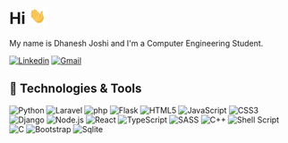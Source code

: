 # Hi <img src="wave.gif" width="30px">
My name is Dhanesh Joshi and I'm a Computer Engineering Student.

[![Linkedin](https://img.shields.io/badge/linkedin-%230077B5.svg?&style=for-the-badge&logo=linkedin&logoColor=white)](www.linkedin.com/in/dhanesh-joshi/) 
[![Gmail](https://img.shields.io/badge/gmail-D14836?&style=for-the-badge&logo=gmail&logoColor=white)](mailto:dhaneshjoshi1234@gmail.com)


## 🔧 Technologies & Tools
![Python](https://img.shields.io/badge/python%20-%2314354C.svg?&style=for-the-badge&logo=python&logoColor=white)
![Laravel](https://img.shields.io/badge/laravel-D14836?&style=for-the-badge&logo=laravel&logoColor=white)
![php](https://img.shields.io/badge/php%20-%231572B6.svg?&style=for-the-badge&logo=php&logoColor=white)
![Flask](https://img.shields.io/badge/flask%20-%23E34F26.svg?&style=for-the-badge&logo=flask&logoColor=white)
![HTML5](https://img.shields.io/badge/html5%20-%23E34F26.svg?&style=for-the-badge&logo=html5&logoColor=white)
![JavaScript](https://img.shields.io/badge/javascript%20-%23323330.svg?&style=for-the-badge&logo=javascript&logoColor=%23F7DF1E)
![CSS3](https://img.shields.io/badge/css3%20-%231572B6.svg?&style=for-the-badge&logo=css3&logoColor=white)
![Django](https://img.shields.io/badge/django%20-%23092E20.svg?&style=for-the-badge&logo=django&logoColor=white)
![Node.js](https://img.shields.io/badge/node.js%20-%2343853D.svg?&style=for-the-badge&logo=node.js&logoColor=white)
![React](https://img.shields.io/badge/react%20-%2361DAFB.svg?&style=for-the-badge&logo=react&logoColor=%23333)
![TypeScript](https://img.shields.io/badge/typescript%20-%23323330.svg?&style=for-the-badge&logo=typescript&logoColor=%23007ACC)
![SASS](https://img.shields.io/badge/sass%20-%23CC6699.svg?&style=for-the-badge&logo=sass&logoColor=white)
![C++](https://img.shields.io/badge/c++%20-%2300599C.svg?&style=for-the-badge&logo=c%2B%2B&logoColor=white)
![Shell Script](https://img.shields.io/badge/shell_script%20-%23121011.svg?&style=for-the-badge&logo=gnu-bash&logoColor=white)
![C](https://img.shields.io/badge/c%20-%2300599C.svg?&style=for-the-badge&logo=c&logoColor=white)
![Bootstrap](https://img.shields.io/badge/bootstrap%20-%23563D7C.svg?&style=for-the-badge&logo=bootstrap&logoColor=white)
![Sqlite](https://img.shields.io/badge/sqlite-%2307405e.svg?&style=for-the-badge&logo=sqlite&logoColor=white)
